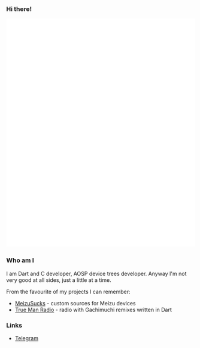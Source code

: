 ### Hi there!

![Metrics](https://github.com/tdrkDev/tdrkDev/blob/main/github-metrics.svg)

### Who am I

I am Dart and C developer, AOSP device trees developer.
Anyway I'm not very good at all sides, just a little at a time.

From the favourite of my projects I can remember:
* [MeizuSucks](https://github.com/meizucustoms) - custom sources for Meizu devices
* [True Man Radio](https://github.com/trueManRadio) - radio with Gachimuchi remixes written in Dart

### Links

* [Telegram](https://t.me/tdrkDev)
